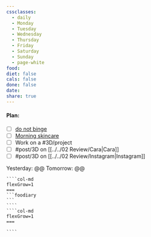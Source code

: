 ```yaml
---
cssclasses:
  - daily
  - Monday
  - Tuesday
  - Wednesday
  - Thursday
  - Friday
  - Saturday
  - Sunday
  - page-white
food: 
diet: false
cals: false
done: false
date: 
share: true
---
```

#### Plan:
- [ ] [do not binge](Daily.md#)
- [ ] [Morning skincare](../../AM.png)
- [ ] Work on a #3D/project 
- [ ] #post/3D on [[../../02 Review/Cara|Cara]]
- [ ] #post/3D on [[../../02 Review/Instagram|Instagram]]

Yesterday: @@
Tomorrow: @@
`````col
````col-md
flexGrow=1
===
```foodiary 
```
````
````col-md
flexGrow=1
===

````
`````
